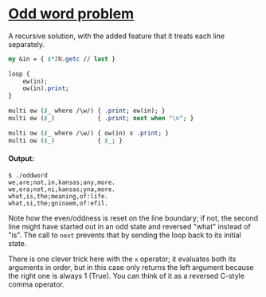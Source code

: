 [1]: http://rosettacode.org/wiki/Odd_word_problem

# [Odd word problem][1]

A recursive solution, with the added feature that it treats each line separately.

```perl
my &in = { $*IN.getc // last }
 
loop {
    ew(in);
    ow(in).print;
}
 
multi ew ($_ where /\w/) { .print; ew(in); }
multi ew ($_)            { .print; next when "\n"; }
 
multi ow ($_ where /\w/) { ow(in) x .print; }
multi ow ($_)            { $_; }
```

#### Output:
```
$ ./oddword
we,are;not,in,kansas;any,more.
we,era;not,ni,kansas;yna,more.
what,is,the;meaning,of:life.
what,si,the;gninaem,of:efil.
```


Note how the even/oddness is reset on the line boundary; if not, the second line might have started out in an odd state and reversed "what" instead of "is". The call to `next` prevents that by sending the loop back to its initial state.



There is one clever trick here with the `x` operator; it evaluates both its arguments in order, but in this case only returns the left argument because the right one is always 1 (True). You can think of it as a reversed C-style comma operator.
